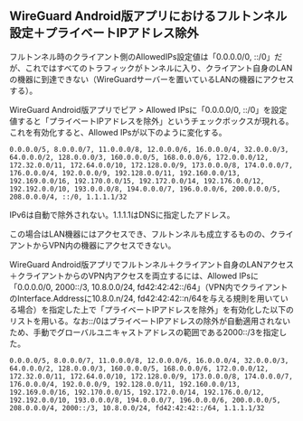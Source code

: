 ## WireGuard Android版アプリにおけるフルトンネル設定＋プライベートIPアドレス除外

フルトンネル時のクライアント側のAllowedIPs設定値は「0.0.0.0/0, ::/0」だが、これではすべてのトラフィックがトンネルに入り、クライアント自身のLANの機器に到達できない（WireGuardサーバーを置いているLANの機器にアクセスする）。

WireGuard Android版アプリでピア > Allowed IPsに「0.0.0.0/0, ::/0」を設定値すると「プライベートIPアドレスを除外」というチェックボックスが現れる。これを有効化すると、Allowed IPsが以下のように変化する。

```
0.0.0.0/5, 8.0.0.0/7, 11.0.0.0/8, 12.0.0.0/6, 16.0.0.0/4, 32.0.0.0/3, 64.0.0.0/2, 128.0.0.0/3, 160.0.0.0/5, 168.0.0.0/6, 172.0.0.0/12, 172.32.0.0/11, 172.64.0.0/10, 172.128.0.0/9, 173.0.0.0/8, 174.0.0.0/7, 176.0.0.0/4, 192.0.0.0/9, 192.128.0.0/11, 192.160.0.0/13, 192.169.0.0/16, 192.170.0.0/15, 192.172.0.0/14, 192.176.0.0/12, 192.192.0.0/10, 193.0.0.0/8, 194.0.0.0/7, 196.0.0.0/6, 200.0.0.0/5, 208.0.0.0/4, ::/0, 1.1.1.1/32
```

IPv6は自動で除外されない。1.1.1.1はDNSに指定したアドレス。

この場合はLAN機器にはアクセスでき、フルトンネルも成立するものの、クライアントからVPN内の機器にアクセスできない。

WireGuard Android版アプリでフルトンネル＋クライアント自身のLANアクセス＋クライアントからのVPN内アクセスを両立するには、Allowed IPsに「0.0.0.0/0, 2000::/3, 10.8.0.0/24, fd42:42:42::/64」（VPN内でクライアントのInterface.Addressに10.8.0.n/24, fd42:42:42::n/64を与える規則を用いている場合）を指定した上で「プライベートIPアドレスを除外」を有効化した以下のリストを用いる。なお::/0はプライベートIPアドレスの除外が自動適用されないため、手動でグローバルユニキャストアドレスの範囲である2000::/3を指定した。

```
0.0.0.0/5, 8.0.0.0/7, 11.0.0.0/8, 12.0.0.0/6, 16.0.0.0/4, 32.0.0.0/3, 64.0.0.0/2, 128.0.0.0/3, 160.0.0.0/5, 168.0.0.0/6, 172.0.0.0/12, 172.32.0.0/11, 172.64.0.0/10, 172.128.0.0/9, 173.0.0.0/8, 174.0.0.0/7, 176.0.0.0/4, 192.0.0.0/9, 192.128.0.0/11, 192.160.0.0/13, 192.169.0.0/16, 192.170.0.0/15, 192.172.0.0/14, 192.176.0.0/12, 192.192.0.0/10, 193.0.0.0/8, 194.0.0.0/7, 196.0.0.0/6, 200.0.0.0/5, 208.0.0.0/4, 2000::/3, 10.8.0.0/24, fd42:42:42::/64, 1.1.1.1/32
```
